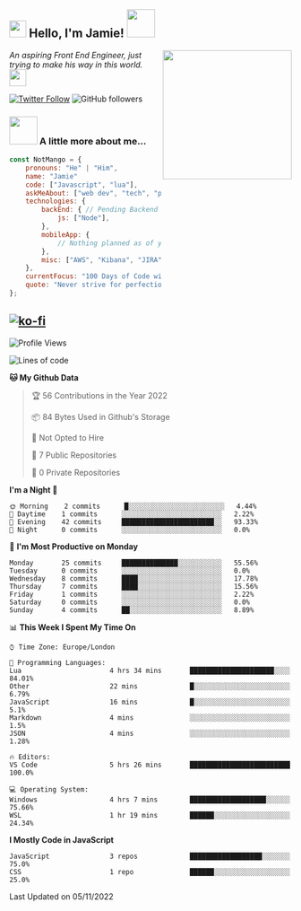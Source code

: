 <h2><img src="https://emojis.slackmojis.com/emojis/images/1531849430/4246/blob-sunglasses.gif?1531849430" width="30"/> Hello, I'm Jamie! <img src="https://media.giphy.com/media/ao9DUiTKH60XS/giphy.gif" width="50"></h2>
<img align='right' src="https://media.giphy.com/media/vLlpbDafjgHystuJ0a/giphy.gif" width="230">
<p><em>An aspiring Front End Engineer, just trying to make his way in this world.
</a><img src="https://media.giphy.com/media/WUlplcMpOCEmTGBtBW/giphy.gif" width="30">
</em></p>

[![Twitter Follow](https://img.shields.io/twitter/follow/enlistedmango?label=Follow)](https://twitter.com/intent/follow?screen_name=enlistedmango)
![GitHub followers](https://img.shields.io/github/followers/enlistedmango?label=Follow&style=social)


### <img src="https://media4.giphy.com/media/26BkNUA64zF0pCFSE/giphy.gif" width="50"> A little more about me...

```javascript
const NotMango = {
    pronouns: "He" | "Him",
    name: "Jamie"
    code: ["Javascript", "lua"],
    askMeAbout: ["web dev", "tech", "photography", "videography"],
    technologies: {
        backEnd: { // Pending Backend Knowledge
            js: ["Node"],
        },
        mobileApp: {
            // Nothing planned as of yet
        },
        misc: ["AWS", "Kibana", "JIRA", ]
    },
    currentFocus: "100 Days of Code with a focus on Front End Development",
    quote: "Never strive for perfection, aim to be 1% better each day!"
};
```
[![ko-fi](https://ko-fi.com/img/githubbutton_sm.svg)](https://ko-fi.com/N4N1FSEY4)
---

<!--START_SECTION:waka-->
![Profile Views](http://img.shields.io/badge/Profile%20Views-6-blue)

![Lines of code](https://img.shields.io/badge/From%20Hello%20World%20I%27ve%20Written-1879%20lines%20of%20code-blue)

**🐱 My Github Data** 

> 🏆 56 Contributions in the Year 2022
 > 
> 📦 84 Bytes Used in Github's Storage 
 > 
> 🚫 Not Opted to Hire
 > 
> 📜 7 Public Repositories 
 > 
> 🔑 0 Private Repositories  
 > 
**I'm a Night 🦉** 

```text
🌞 Morning    2 commits      █░░░░░░░░░░░░░░░░░░░░░░░░   4.44% 
🌆 Daytime    1 commits      ░░░░░░░░░░░░░░░░░░░░░░░░░   2.22% 
🌃 Evening    42 commits     ███████████████████████░░   93.33% 
🌙 Night      0 commits      ░░░░░░░░░░░░░░░░░░░░░░░░░   0.0%

```
📅 **I'm Most Productive on Monday** 

```text
Monday       25 commits     ██████████████░░░░░░░░░░░   55.56% 
Tuesday      0 commits      ░░░░░░░░░░░░░░░░░░░░░░░░░   0.0% 
Wednesday    8 commits      ████░░░░░░░░░░░░░░░░░░░░░   17.78% 
Thursday     7 commits      ████░░░░░░░░░░░░░░░░░░░░░   15.56% 
Friday       1 commits      ░░░░░░░░░░░░░░░░░░░░░░░░░   2.22% 
Saturday     0 commits      ░░░░░░░░░░░░░░░░░░░░░░░░░   0.0% 
Sunday       4 commits      ██░░░░░░░░░░░░░░░░░░░░░░░   8.89%

```


📊 **This Week I Spent My Time On** 

```text
⌚︎ Time Zone: Europe/London

💬 Programming Languages: 
Lua                      4 hrs 34 mins       █████████████████████░░░░   84.01% 
Other                    22 mins             █░░░░░░░░░░░░░░░░░░░░░░░░   6.79% 
JavaScript               16 mins             █░░░░░░░░░░░░░░░░░░░░░░░░   5.1% 
Markdown                 4 mins              ░░░░░░░░░░░░░░░░░░░░░░░░░   1.5% 
JSON                     4 mins              ░░░░░░░░░░░░░░░░░░░░░░░░░   1.28%

🔥 Editors: 
VS Code                  5 hrs 26 mins       █████████████████████████   100.0%

💻 Operating System: 
Windows                  4 hrs 7 mins        ███████████████████░░░░░░   75.66% 
WSL                      1 hr 19 mins        ██████░░░░░░░░░░░░░░░░░░░   24.34%

```

**I Mostly Code in JavaScript** 

```text
JavaScript               3 repos             ██████████████████░░░░░░░   75.0% 
CSS                      1 repo              ██████░░░░░░░░░░░░░░░░░░░   25.0%

```



 Last Updated on 05/11/2022
<!--END_SECTION:waka-->

